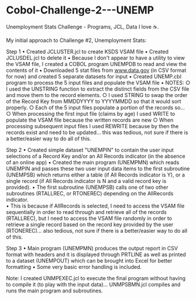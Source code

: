 # Cobol-Challenge-2---UNEMP
Unemployment Stats Challenge - Programs, JCL, Data
I love :coffee:.

My initial approach to Challenge #2, Unemployment Stats:

Step 1
	• Created JCLUSTER.jcl to create KSDS VSAM file
	• Created JCLUSDEL.jcl to delete it
	• Because I don't appear to have a utility to view the VSAM file, I created a COBOL program UNEMPDB to read and view the contents of it
	• Downloaded 5 stat files from www.data.gov (in CSV format for now) and created 5 separate datasets for input
	• Created UNEMP.cbl program to process the 5 input files and populate the VSAM file
	• NOTES:
		○ I used the UNSTRING function to extract the distinct fields from the CSV file and move them to the record elements.
		○ I used STRING to swap the order of the Record Key from  MMDDYYYY to YYYYMMDD so that it would sort properly.
		○ Each of the 5 input files populate a portion of the records so…
		○ When processing the first input file (claims by age) I used WRITE to populate the VSAM file because the written records are new
		○ When processing subsequent input files I used REWRITE because by then the records exist and need to be updated... this was tedious, not sure if there is a better/easier way to do all of this.

Step 2
	• Created simple dataset "UNEMPIN" to contain the user input selections of a Record Key and/or an All Records indicator (in the absence of an online app)
	• Created the main program (UNEMPMN) which reads UNEMPIN and passes these two user input data items to the first subroutine (UNEMPSB) which returns either a table (if All Records indicator is Y), or a single record (if All Records indicator is N and a valid record key is provided).
	• The first subroutine (UNEMPSB) calls one of two other subroutines (RTALLREC, or RTONEREC) depending on the AllRecords indicator.  
	• This is because if AllRecords is selected, I need to access the VSAM file sequentially in order to read through and retrieve all of the records (RTALLREC), but I need to access the VSAM file randomly in order to retrieve a single record based on the record key provided by the user (RTONEREC)… also tedious, not sure if there is a better/easier way to do all of this.

Step 3
	• Main program (UNEMPMN) produces the output report in CSV format with headers and it is displayed through PRTLINE as well as printed to a dataset (UNEMPOUT) which can be brought into Excel for better formatting
	• Some very basic error handling is included.

Note:  I created UNMPEXEC.jcl to execute the final program without having to compile it (to play with the input data)… UNMPSBMN.jcl compiles and runs the main program and subroutines.
